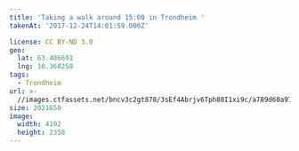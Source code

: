 ```yaml
---
title: 'Taking a walk around 15:00 in Trondheim '
takenAt: '2017-12-24T14:01:59.000Z'

license: CC BY-ND 3.0
geo:
  lat: 63.406691
  lng: 10.368258
tags:
  - Trondheim
url: >-
  //images.ctfassets.net/bncv3c2gt878/3sEf4Abrjv6Tph80I1xi9c/a789d60a91c2f8e22bc7d4879c56b85f/taking-a-walk-around-1500-in-trondheim_24400252057_o
size: 2021650
image:
  width: 4192
  height: 2358
---
```


